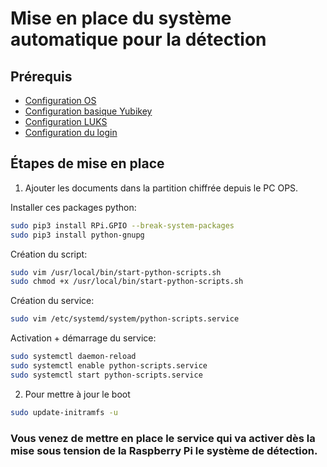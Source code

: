 # Mise en place du système automatique pour la détection

## Prérequis

* [Configuration OS](1_configuration_os.md)
* [Configuration basique Yubikey](2_yubikey_basic_configuration.md)
* [Configuration LUKS](3_configuration_luks.md)
* [Configuration du login](4_login_authentication.md)

## Étapes de mise en place

1. Ajouter les documents dans la partition chiffrée depuis le PC OPS.

Installer ces packages python:
```bash
sudo pip3 install RPi.GPIO --break-system-packages
sudo pip3 install python-gnupg
```

Création du script:
```bash
sudo vim /usr/local/bin/start-python-scripts.sh
sudo chmod +x /usr/local/bin/start-python-scripts.sh
```

Création du service:
```bash
sudo vim /etc/systemd/system/python-scripts.service
```

Activation + démarrage du service:
```bash
sudo systemctl daemon-reload
sudo systemctl enable python-scripts.service
sudo systemctl start python-scripts.service
```

2. Pour mettre à jour le boot
```bash
sudo update-initramfs -u
```

### Vous venez de mettre en place le service qui va activer dès la mise sous tension de la Raspberry Pi le système de détection.
